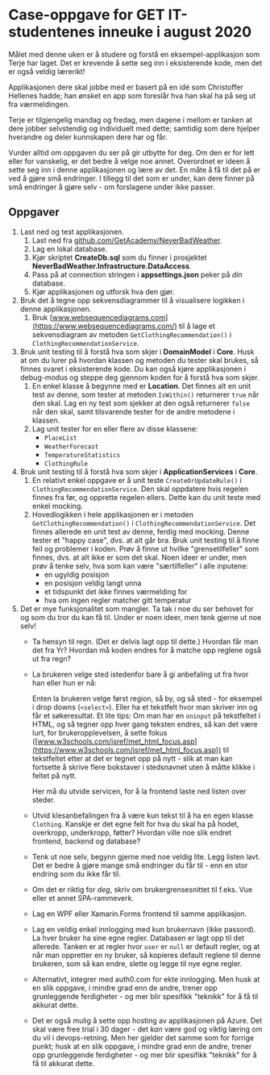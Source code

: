 ﻿# Case-oppgave for GET IT-studentenes inneuke i august 2020

Målet med denne uken er å studere og forstå en eksempel-applikasjon som Terje har laget. 
Det er krevende å sette seg inn i eksisterende kode, men det er også veldig lærerikt!

Applikasjonen dere skal jobbe med er basert på en idé som Christoffer Hellenes hadde; han
ønsket en app som foreslår hva han skal ha på seg ut fra værmeldingen.

Terje er tilgjengelig mandag og fredag, men dagene i mellom er tanken at dere jobber selvstendig og individuelt med dette; samtidig som dere hjelper hverandre og deler kunnskapen dere har og får. 

Vurder alltid om oppgaven du ser på gir utbytte for deg. Om den er for lett eller for vanskelig, er det bedre å velge noe annet. Overordnet er ideen å sette seg inn i denne applikasjonen og lære av det. En måte å få til det på er ved å gjøre små endringer. I tillegg til det som er under, kan dere finner på små endringer å gjøre selv - om forslagene under ikke passer.

## Oppgaver

1. Last ned og test applikasjonen. 
   1. Last ned fra [github.com/GetAcademy/NeverBadWeather](https://github.com/GetAcademy/NeverBadWeather). 
   1. Lag en lokal database.
   1. Kjør skriptet **CreateDb.sql** som du finner i prosjektet **NeverBadWeather.Infrastructure.DataAccess**.
   1. Pass på at connection stringen i **appsettings.json** peker på _din_ database.
   1. Kjør applikasjonen og utforsk hva den gjør. 
1. Bruk det å tegne opp sekvensdiagrammer til å visualisere logikken i denne applikasjonen. 
    1. Bruk [www.websequencediagrams.com](https://www.websequencediagrams.com/) til å lage et sekvensdiagram av metoden `GetClothingRecommendation()` i `ClothingRecommendationService`.
1. Bruk unit testing til å forstå hva som skjer i **DomainModel** i **Core**. Husk at om du lurer på hvordan klassen og metoden du tester skal brukes, så finnes svaret i eksisterende kode. Du kan også kjøre applikasjonen i debug-modus og steppe deg gjennom koden for å forstå hva som skjer. 
    1. En enkel klasse å begynne med er **Location**. Det finnes alt en unit test av denne, som tester at metoden `IsWithin()` returnerer `true` når den skal. Lag en ny test som sjekker at den også returnerer `false` når den skal, samt tilsvarende tester for de andre metodene i klassen. 
    1. Lag unit tester for en eller flere av disse klassene: 
       -  `PlaceList`
       -  `WeatherForecast` 
       -  `TemperatureStatistics`
       -  `ClothingRule`
1. Bruk unit testing til å forstå hva som skjer i **ApplicationServices** i **Core**. 
   1. En relativt enkel oppgave er å unit teste `CreateOrUpdateRule()`  i `ClothingRecommendationService`. Den skal oppdatere hvis regelen finnes fra før, og opprette regelen ellers. Dette kan du unit teste med enkel mocking. 
   1. Hovedlogikken i hele applikasjonen er i metoden `GetClothingRecommendation()` i `ClothingRecommendationService`. Det finnes allerede en unit test av denne, ferdig med mocking. Denne tester et "happy case", dvs. at alt går bra. Bruk unit testing til å finne feil og problemer i koden. Prøv å finne ut hvilke "grensetilfeller" som finnes, dvs. at alt ikke er som det skal. Noen ideer er under, men prøv å tenke selv, hva som kan være "særtilfeller" i alle inputene:
        - en ugyldig posisjon
        - en posisjon veldig langt unna
        - et tidspunkt det ikke finnes værmelding for
        - hva om ingen regler matcher gitt temperatur
1. Det er mye funksjonalitet som mangler. Ta tak i noe du ser behovet for og som du tror du kan få til. Under er noen ideer, men tenk gjerne ut noe selv!
    - Ta hensyn til regn. (Det er delvis lagt opp til dette.) Hvordan får man det fra Yr? Hvordan må koden endres for å matche opp reglene også ut fra regn? 
    - La brukeren velge sted istedenfor bare å gi anbefaling ut fra hvor han eller hun er nå:
      
      Enten la brukeren velge først region, så by, og så sted - for eksempel i drop downs (`<select>`). Eller ha et tekstfelt hvor man skriver inn og får et søkeresultat. Et lite tips: Om man har en `oninput` på tekstfeltet i HTML, og så tegner opp hver gang teksten endres, så kan det være lurt, for brukeropplevelsen, å sette fokus ([www.w3schools.com/jsref/met_html_focus.asp](https://www.w3schools.com/jsref/met_html_focus.asp)) til tekstfeltet etter at det er tegnet opp på nytt - slik at man kan fortsette å skrive flere bokstaver i stedsnavnet uten å måtte klikke i feltet på nytt. 

      Her må du utvide servicen, for å la frontend laste ned listen over steder. 
        
    - Utvid klesanbefalingen fra å være kun tekst til å ha en egen klasse `Clothing`. Kanskje er det egne felt for hva du skal ha på hodet, overkropp, underkropp, føtter? Hvordan ville noe slik endret frontend, backend og database?
    - Tenk ut noe selv, begynn gjerne med noe veldig lite. Legg listen lavt. Det er bedre å gjøre mange små endringer du får til - enn en stor endring som du ikke får til. 
    - Om det er riktig for _deg_, skriv om brukergrensesnittet til f.eks. Vue eller et annet SPA-rammeverk. 
    - Lag en WPF eller Xamarin.Forms frontend til samme applikasjon. 
    - Lag en veldig enkel innlogging med kun brukernavn (ikke passord). La hver bruker ha sine egne regler. Databasen er lagt opp til det allerede. Tanken er at regler hvor `user` er `null` er default regler, og at når man oppretter en ny bruker, så kopieres default reglene til denne brukeren, som så kan endre, slette og legge til nye egne regler. 
    - Alternativt, integrer med auth0.com for ekte innlogging. Men husk at en slik oppgave, i mindre grad enn de andre, trener opp grunleggende ferdigheter - og mer blir spesifikk "teknikk" for å få til akkurat dette. 
    - Det er også mulig å sette opp hosting av applikasjonen på Azure. Det skal være free trial i 30 dager - det _kan_ være god og viktig læring om du vil i devops-retning. Men her gjelder det samme som for forrige punkt; husk at en slik oppgave, i mindre grad enn de andre, trener opp grunleggende ferdigheter - og mer blir spesifikk "teknikk" for å få til akkurat dette. 